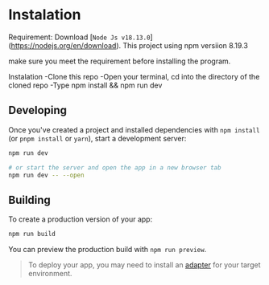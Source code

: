 # Instalation

Requirement:
Download [`Node Js v18.13.0`] (https://nodejs.org/en/download).
This project using npm versiion 8.19.3

make sure you meet the requirement before installing the program.

Instalation
-Clone this repo
-Open your terminal, cd into the directory of the cloned repo
-Type npm install && npm run dev

## Developing

Once you've created a project and installed dependencies with `npm install` (or `pnpm install` or `yarn`), start a development server:

```bash
npm run dev

# or start the server and open the app in a new browser tab
npm run dev -- --open
```

## Building

To create a production version of your app:

```bash
npm run build
```

You can preview the production build with `npm run preview`.

> To deploy your app, you may need to install an [adapter](https://kit.svelte.dev/docs/adapters) for your target environment.
